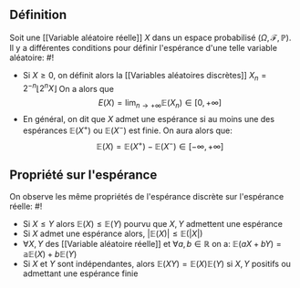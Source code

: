 ## Définition
Soit une [[Variable aléatoire réelle]] $X$ dans un espace probabilisé $(\Omega, \mathcal F, \mathbb P)$. Il y a différentes conditions pour définir l'espérance d'une telle variable aléatoire: #!

- Si $X \geq 0$, on définit alors la [[Variables aléatoires discrètes]] $X_n = 2^{-n}\lfloor2^nX\rfloor$ On a alors que $$E(X) = \lim_{n \to +\infty} \mathbb E(X_n) \in [0, +\infty]$$
- En général, on dit que $X$ admet une espérance si au moins une des espérances $\mathbb E(X^+)$ ou $\mathbb E(X^-)$ est finie. On aura alors que: $$\mathbb E(X) = \mathbb E(X^+) - \mathbb E(X^-) \in [-\infty, +\infty]$$

## Propriété sur l'espérance
On observe les même propriétés de l'espérance discrète sur l'espérance réelle: #!

- Si $X \leq Y$ alors $\mathbb E(X) \leq \mathbb E(Y)$ pourvu que $X, Y$ admettent une espérance
- Si $X$ admet une espérance alors, $|\mathbb E(X)| \leq \mathbb E(|X|)$
- $\forall X,Y$ des [[Variable aléatoire réelle]] et $\forall a,b \in \mathbb R$ on a: $\mathbb E(aX + bY) = \mathbb a\mathbb E(X) + b\mathbb E(Y)$
- Si $X$ et $Y$ sont indépendantes, alors $\mathbb E(XY) = \mathbb E(X)\mathbb E(Y)$ si $X, Y$ positifs ou admettant une espérance finie